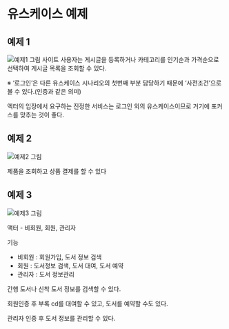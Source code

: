 # 유스케이스 예제

## 예제 1
<img src="요구사항 시험 2d32a22feab6422092fe7d6c1a0a1a0\유스케이스 예제\Untitled.png" alt="예제1 그림">
사이트 사용자는 게시글을 등록하거나 카테고리를 인기순과 가격순으로 선택하여 게시글 목록을 조회할 수 있다.

※ ‘로그인’은 다른 유스케이스 시나리오의 첫번째 부분 담당하기 때문에 ‘사전조건’으로 볼 수 있다.(인증과 같은 의미)

엑터의 입장에서 요구하는 진정한 서비스는 로그인 외의 유스케이스이므로 거기에 포커스를 맞추는 것이 좋다.

## 예제 2
<img src="요구사항 시험 2d32a22feab6422092fe7d6c1a0a1a0\유스케이스 예제\Untitled 1.png" alt="예제2 그림">

제품을 조회하고 상품 결제를 할 수 있다

## 예제 3
<img src="요구사항 시험 2d32a22feab6422092fe7d6c1a0a1a0\유스케이스 예제\Untitled 2.png" alt="예제3 그림">

액터 - 비회원, 회원, 관리자

기능

- 비회원 : 회원가입, 도서 정보 검색
- 회원 : 도서정보 검색, 도서 대여, 도서 예약
- 관리자 : 도서 정보관리

간행 도서나 신착 도서 정보를  검색할 수 있다.

회원인증 후 부록 cd를 대여할 수 있고, 도서를 예약할 수도 있다.

관리자 인증 후 도서 정보를 관리할 수 있다.